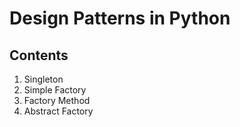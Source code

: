 # Design Patterns in Python

## Contents

1. Singleton
2. Simple Factory
3. Factory Method
4. Abstract Factory
